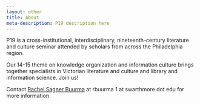 ```yaml
---
layout: other
title: About
meta-description: P19 description here
---
```


P19 is a cross-institutional, interdisciplinary, nineteenth-century literature and culture seminar attended by scholars from across the Philadelphia region.

Our 14-15 theme on knowledge organization and information culture brings together specialists in Victorian literature and culture and library and information science. Join us!

Contact <a href = "http://www.rachelsagnerbuurma.org">Rachel Sagner Buurma</a> at rbuurma 1 at swarthmore dot edu for more information. 
